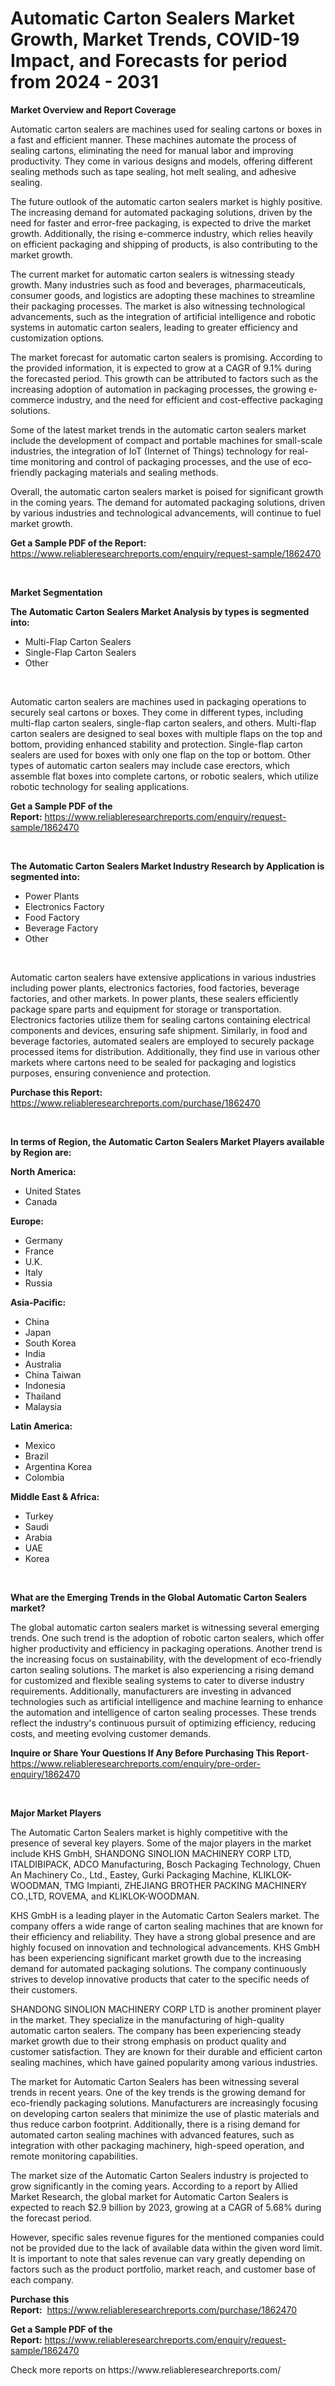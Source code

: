<p><h1>Automatic Carton Sealers Market Growth, Market Trends, COVID-19 Impact, and Forecasts for period from 2024 - 2031</h1></p><p><strong>Market Overview and Report Coverage</strong></p>
<p><p>Automatic carton sealers are machines used for sealing cartons or boxes in a fast and efficient manner. These machines automate the process of sealing cartons, eliminating the need for manual labor and improving productivity. They come in various designs and models, offering different sealing methods such as tape sealing, hot melt sealing, and adhesive sealing.</p><p>The future outlook of the automatic carton sealers market is highly positive. The increasing demand for automated packaging solutions, driven by the need for faster and error-free packaging, is expected to drive the market growth. Additionally, the rising e-commerce industry, which relies heavily on efficient packaging and shipping of products, is also contributing to the market growth.</p><p>The current market for automatic carton sealers is witnessing steady growth. Many industries such as food and beverages, pharmaceuticals, consumer goods, and logistics are adopting these machines to streamline their packaging processes. The market is also witnessing technological advancements, such as the integration of artificial intelligence and robotic systems in automatic carton sealers, leading to greater efficiency and customization options.</p><p>The market forecast for automatic carton sealers is promising. According to the provided information, it is expected to grow at a CAGR of 9.1% during the forecasted period. This growth can be attributed to factors such as the increasing adoption of automation in packaging processes, the growing e-commerce industry, and the need for efficient and cost-effective packaging solutions.</p><p>Some of the latest market trends in the automatic carton sealers market include the development of compact and portable machines for small-scale industries, the integration of IoT (Internet of Things) technology for real-time monitoring and control of packaging processes, and the use of eco-friendly packaging materials and sealing methods.</p><p>Overall, the automatic carton sealers market is poised for significant growth in the coming years. The demand for automated packaging solutions, driven by various industries and technological advancements, will continue to fuel market growth.</p></p>
<p><strong>Get a Sample PDF of the Report:</strong> <a href="https://www.reliableresearchreports.com/enquiry/request-sample/1862470">https://www.reliableresearchreports.com/enquiry/request-sample/1862470</a></p>
<p>&nbsp;</p>
<p><strong>Market Segmentation</strong></p>
<p><strong>The Automatic Carton Sealers Market Analysis by types is segmented into:</strong></p>
<p><ul><li>Multi-Flap Carton Sealers</li><li>Single-Flap Carton Sealers</li><li>Other</li></ul></p>
<p>&nbsp;</p>
<p><p>Automatic carton sealers are machines used in packaging operations to securely seal cartons or boxes. They come in different types, including multi-flap carton sealers, single-flap carton sealers, and others. Multi-flap carton sealers are designed to seal boxes with multiple flaps on the top and bottom, providing enhanced stability and protection. Single-flap carton sealers are used for boxes with only one flap on the top or bottom. Other types of automatic carton sealers may include case erectors, which assemble flat boxes into complete cartons, or robotic sealers, which utilize robotic technology for sealing applications.</p></p>
<p><strong>Get a Sample PDF of the Report:</strong>&nbsp;<a href="https://www.reliableresearchreports.com/enquiry/request-sample/1862470">https://www.reliableresearchreports.com/enquiry/request-sample/1862470</a></p>
<p>&nbsp;</p>
<p><strong>The Automatic Carton Sealers Market Industry Research by Application is segmented into:</strong></p>
<p><ul><li>Power Plants</li><li>Electronics Factory</li><li>Food Factory</li><li>Beverage Factory</li><li>Other</li></ul></p>
<p>&nbsp;</p>
<p><p>Automatic carton sealers have extensive applications in various industries including power plants, electronics factories, food factories, beverage factories, and other markets. In power plants, these sealers efficiently package spare parts and equipment for storage or transportation. Electronics factories utilize them for sealing cartons containing electrical components and devices, ensuring safe shipment. Similarly, in food and beverage factories, automated sealers are employed to securely package processed items for distribution. Additionally, they find use in various other markets where cartons need to be sealed for packaging and logistics purposes, ensuring convenience and protection.</p></p>
<p><strong>Purchase this Report:</strong>&nbsp; <a href="https://www.reliableresearchreports.com/purchase/1862470">https://www.reliableresearchreports.com/purchase/1862470</a></p>
<p>&nbsp;</p>
<p><strong>In terms of Region, the Automatic Carton Sealers Market Players available by Region are:</strong></p>
<p>
    <p> <strong> North America: </strong>
        <ul>
            <li>United States</li>
            <li>Canada</li>
        </ul>
        </p> 
    <p> <strong> Europe: </strong>
        <ul>
            <li>Germany</li>
            <li>France</li>
            <li>U.K.</li>
            <li>Italy</li>
            <li>Russia</li>
        </ul>
        </p> 
    <p> <strong> Asia-Pacific: </strong>
        <ul>
            <li>China</li>
            <li>Japan</li>
            <li>South Korea</li>
            <li>India</li>
            <li>Australia</li>
            <li>China Taiwan</li>
            <li>Indonesia</li>
            <li>Thailand</li>
            <li>Malaysia</li>
        </ul>
        </p> 
    <p> <strong> Latin America: </strong>
        <ul>
            <li>Mexico</li>
            <li>Brazil</li>
            <li>Argentina Korea</li>
            <li>Colombia</li>
        </ul>
        </p> 
    <p> <strong> Middle East & Africa: </strong>
        <ul>
            <li>Turkey</li>
            <li>Saudi</li>
            <li>Arabia</li>
            <li>UAE</li>
            <li>Korea</li>
        </ul>
    </p>
    </p>
<p>&nbsp;</p>
<p><strong>What are the Emerging Trends in the Global Automatic Carton Sealers market?</strong></p>
<p><p>The global automatic carton sealers market is witnessing several emerging trends. One such trend is the adoption of robotic carton sealers, which offer higher productivity and efficiency in packaging operations. Another trend is the increasing focus on sustainability, with the development of eco-friendly carton sealing solutions. The market is also experiencing a rising demand for customized and flexible sealing systems to cater to diverse industry requirements. Additionally, manufacturers are investing in advanced technologies such as artificial intelligence and machine learning to enhance the automation and intelligence of carton sealing processes. These trends reflect the industry's continuous pursuit of optimizing efficiency, reducing costs, and meeting evolving customer demands.</p></p>
<p><strong>Inquire or Share Your Questions If Any Before Purchasing This Report</strong>- <a href="https://www.reliableresearchreports.com/enquiry/pre-order-enquiry/1862470">https://www.reliableresearchreports.com/enquiry/pre-order-enquiry/1862470</a></p>
<p>&nbsp;</p>
<p><strong>Major Market Players</strong></p>
<p><p>The Automatic Carton Sealers market is highly competitive with the presence of several key players. Some of the major players in the market include KHS GmbH, SHANDONG SINOLION MACHINERY CORP LTD, ITALDIBIPACK, ADCO Manufacturing, Bosch Packaging Technology, Chuen An Machinery Co., Ltd., Eastey, Gurki Packaging Machine, KLIKLOK-WOODMAN, TMG Impianti, ZHEJIANG BROTHER PACKING MACHINERY CO.,LTD, ROVEMA, and KLIKLOK-WOODMAN. </p><p>KHS GmbH is a leading player in the Automatic Carton Sealers market. The company offers a wide range of carton sealing machines that are known for their efficiency and reliability. They have a strong global presence and are highly focused on innovation and technological advancements. KHS GmbH has been experiencing significant market growth due to the increasing demand for automated packaging solutions. The company continuously strives to develop innovative products that cater to the specific needs of their customers. </p><p>SHANDONG SINOLION MACHINERY CORP LTD is another prominent player in the market. They specialize in the manufacturing of high-quality automatic carton sealers. The company has been experiencing steady market growth due to their strong emphasis on product quality and customer satisfaction. They are known for their durable and efficient carton sealing machines, which have gained popularity among various industries. </p><p>The market for Automatic Carton Sealers has been witnessing several trends in recent years. One of the key trends is the growing demand for eco-friendly packaging solutions. Manufacturers are increasingly focusing on developing carton sealers that minimize the use of plastic materials and thus reduce carbon footprint. Additionally, there is a rising demand for automated carton sealing machines with advanced features, such as integration with other packaging machinery, high-speed operation, and remote monitoring capabilities. </p><p>The market size of the Automatic Carton Sealers industry is projected to grow significantly in the coming years. According to a report by Allied Market Research, the global market for Automatic Carton Sealers is expected to reach $2.9 billion by 2023, growing at a CAGR of 5.68% during the forecast period. </p><p>However, specific sales revenue figures for the mentioned companies could not be provided due to the lack of available data within the given word limit. It is important to note that sales revenue can vary greatly depending on factors such as the product portfolio, market reach, and customer base of each company.</p></p>
<p><strong>Purchase this Report:</strong>&nbsp;&nbsp;<a href="https://www.reliableresearchreports.com/purchase/1862470">https://www.reliableresearchreports.com/purchase/1862470</a></p>
<p></p>
<p><strong>Get a Sample PDF of the Report:</strong>&nbsp;<a href="https://www.reliableresearchreports.com/enquiry/request-sample/1862470">https://www.reliableresearchreports.com/enquiry/request-sample/1862470</a></p>
<p>Check more reports on https://www.reliableresearchreports.com/</p>